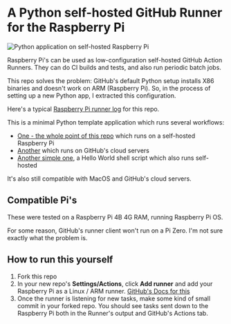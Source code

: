 # A Python self-hosted GitHub Runner for the Raspberry Pi

![Python application on self-hosted Raspberry Pi](https://github.com/dogweather/raspberry-pi-python-github-runner/workflows/Python%20application%20on%20self-hosted/badge.svg)


Raspberry Pi's can be used as low-configuration self-hosted GitHub Action Runners. They can do CI builds and tests, and also run periodic batch jobs.

This repo solves the problem: GitHub's default Python setup installs
X86 binaries and doesn't work on ARM (Raspberry Pi). So, in the 
process of setting up a new Python app, I extracted this configuration.

Here's a typical [Raspberry Pi runner log](https://github.com/dogweather/raspberry-pi-python-github-runner/runs/1212774604?check_suite_focus=true) for this repo.

This is a minimal Python template application which runs several workflows:

* [One - the whole point of this repo](https://github.com/dogweather/raspberry-pi-python-github-runner/blob/main/.github/workflows/python-test.yml) which runs on a self-hosted Raspberry Pi
* [Another](https://github.com/dogweather/raspberry-pi-python-github-runner/blob/main/.github/workflows/python-test-in-cloud.yml) which runs on GitHub's cloud servers
* [Another simple one](https://github.com/dogweather/raspberry-pi-python-github-runner/blob/main/.github/workflows/hello-world.yml), a Hello World shell script which also runs self-hosted

It's also still compatible with MacOS and GitHub's cloud servers.

## Compatible Pi's

These were tested on a Raspberry Pi 4B 4G RAM, running Raspberry Pi OS.

For some reason, GitHub's runner client won't run on a Pi Zero. I'm
not sure exactly what the problem is.

## How to run this yourself

1. Fork this repo
2. In your new repo's **Settings/Actions**, click **Add runner** and add your Raspberry Pi as a Linux / ARM runner. [GitHub's Docs for this](https://docs.github.com/en/free-pro-team@latest/actions/hosting-your-own-runners/adding-self-hosted-runners)
3. Once the runner is listening for new tasks, make some kind of small commit in your forked repo. You should see tasks sent down to the Raspberry Pi both in the Runner's output and GitHub's Actions tab.

